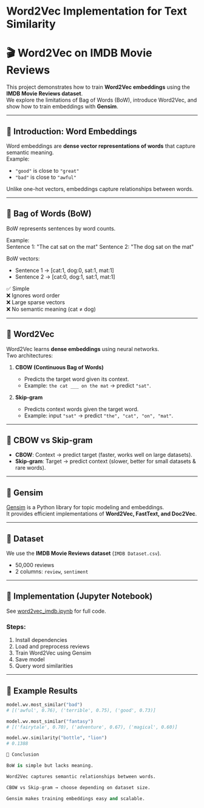 # Word2Vec Implementation for Text Similarity

# 🎬 Word2Vec on IMDB Movie Reviews

This project demonstrates how to train **Word2Vec embeddings** using the **IMDB Movie Reviews dataset**.  
We explore the limitations of Bag of Words (BoW), introduce Word2Vec, and show how to train embeddings with **Gensim**.

---

## 🔹 Introduction: Word Embeddings
Word embeddings are **dense vector representations of words** that capture semantic meaning.  
Example:  
- `"good"` is close to `"great"`  
- `"bad"` is close to `"awful"`  

Unlike one-hot vectors, embeddings capture relationships between words.

---

## 🔹 Bag of Words (BoW)
BoW represents sentences by word counts.

Example:  
Sentence 1: "The cat sat on the mat"
Sentence 2: "The dog sat on the mat"

BoW vectors:  
- Sentence 1 → [cat:1, dog:0, sat:1, mat:1]  
- Sentence 2 → [cat:0, dog:1, sat:1, mat:1]  

✅ Simple  
❌ Ignores word order  
❌ Large sparse vectors  
❌ No semantic meaning (cat ≠ dog)  

---

## 🔹 Word2Vec
Word2Vec learns **dense embeddings** using neural networks.  
Two architectures:

1. **CBOW (Continuous Bag of Words)**  
   - Predicts the target word given its context.  
   - Example: `the cat ___ on the mat` → predict `"sat"`.  

2. **Skip-gram**  
   - Predicts context words given the target word.  
   - Example: input `"sat"` → predict `"the", "cat", "on", "mat"`.  

---

## 🔹 CBOW vs Skip-gram
- **CBOW**: Context → predict target (faster, works well on large datasets).  
- **Skip-gram**: Target → predict context (slower, better for small datasets & rare words).  

---

## 🔹 Gensim
[Gensim](https://radimrehurek.com/gensim/) is a Python library for topic modeling and embeddings.  
It provides efficient implementations of **Word2Vec, FastText, and Doc2Vec**.

---

## 🔹 Dataset
We use the **IMDB Movie Reviews dataset** (`IMDB Dataset.csv`).  
- 50,000 reviews  
- 2 columns: `review`, `sentiment`

---

## 🔹 Implementation (Jupyter Notebook)
See [word2vec_imdb.ipynb](word2vec_imdb.ipynb) for full code.  

### Steps:
1. Install dependencies  
2. Load and preprocess reviews  
3. Train Word2Vec using Gensim  
4. Save model  
5. Query word similarities  

---

## 🔹 Example Results

```python
model.wv.most_similar("bad")
# [('awful', 0.76), ('terrible', 0.75), ('good', 0.73)]

model.wv.most_similar("fantasy")
# [('fairytale', 0.70), ('adventure', 0.67), ('magical', 0.60)]

model.wv.similarity("bottle", "lion")
# 0.1388

🔹 Conclusion

BoW is simple but lacks meaning.

Word2Vec captures semantic relationships between words.

CBOW vs Skip-gram → choose depending on dataset size.

Gensim makes training embeddings easy and scalable.
